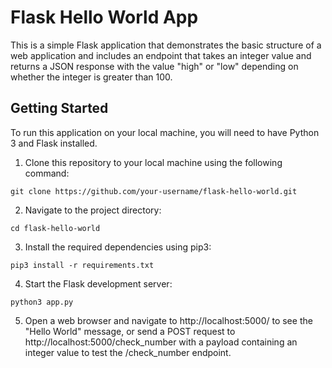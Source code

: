 # Flask Hello World App

This is a simple Flask application that demonstrates the basic structure of a web application and includes an endpoint that takes an integer value and returns a JSON response with the value "high" or "low" depending on whether the integer is greater than 100.

## Getting Started

To run this application on your local machine, you will need to have Python 3 and Flask installed.

1. Clone this repository to your local machine using the following command:

```
git clone https://github.com/your-username/flask-hello-world.git
```

2. Navigate to the project directory:

```
cd flask-hello-world
```

3. Install the required dependencies using pip3:

```
pip3 install -r requirements.txt
```

4. Start the Flask development server:

```
python3 app.py
```

5. Open a web browser and navigate to http://localhost:5000/ to see the "Hello World" message, or send a POST request to http://localhost:5000/check_number with a payload containing an integer value to test the /check_number endpoint.
